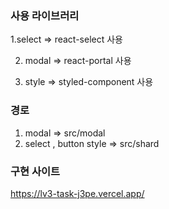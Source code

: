 ### 사용 라이브러리


1.select => react-select 사용

2. modal => react-portal 사용

3. style => styled-component 사용



### 경로


1. modal => src/modal
2. select , button style => src/shard



### 구현 사이트


https://lv3-task-j3pe.vercel.app/


